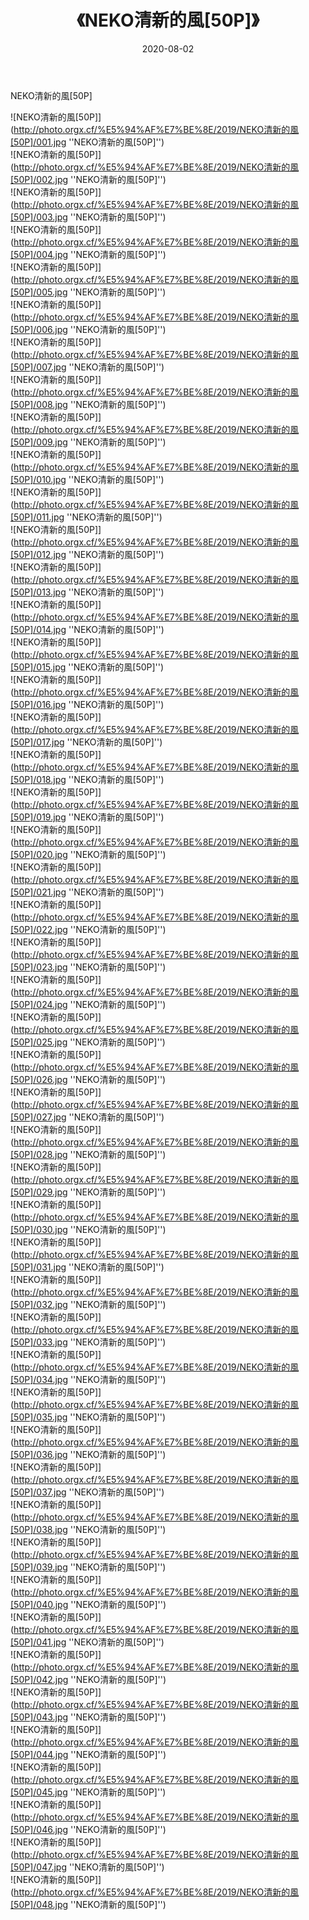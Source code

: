 ﻿---
layout: post
title: 《NEKO清新的風[50P]》
date: 2020-08-02
img: http://photo.orgx.cf/%E5%94%AF%E7%BE%8E/2019/NEKO清新的風[50P]/000.jpg
tags: [美女,清纯,唯美]
---

NEKO清新的風[50P]

![NEKO清新的風[50P]](http://photo.orgx.cf/%E5%94%AF%E7%BE%8E/2019/NEKO清新的風[50P]/001.jpg ''NEKO清新的風[50P]'')<br>
![NEKO清新的風[50P]](http://photo.orgx.cf/%E5%94%AF%E7%BE%8E/2019/NEKO清新的風[50P]/002.jpg ''NEKO清新的風[50P]'')<br>
![NEKO清新的風[50P]](http://photo.orgx.cf/%E5%94%AF%E7%BE%8E/2019/NEKO清新的風[50P]/003.jpg ''NEKO清新的風[50P]'')<br>
![NEKO清新的風[50P]](http://photo.orgx.cf/%E5%94%AF%E7%BE%8E/2019/NEKO清新的風[50P]/004.jpg ''NEKO清新的風[50P]'')<br>
![NEKO清新的風[50P]](http://photo.orgx.cf/%E5%94%AF%E7%BE%8E/2019/NEKO清新的風[50P]/005.jpg ''NEKO清新的風[50P]'')<br>
![NEKO清新的風[50P]](http://photo.orgx.cf/%E5%94%AF%E7%BE%8E/2019/NEKO清新的風[50P]/006.jpg ''NEKO清新的風[50P]'')<br>
![NEKO清新的風[50P]](http://photo.orgx.cf/%E5%94%AF%E7%BE%8E/2019/NEKO清新的風[50P]/007.jpg ''NEKO清新的風[50P]'')<br>
![NEKO清新的風[50P]](http://photo.orgx.cf/%E5%94%AF%E7%BE%8E/2019/NEKO清新的風[50P]/008.jpg ''NEKO清新的風[50P]'')<br>
![NEKO清新的風[50P]](http://photo.orgx.cf/%E5%94%AF%E7%BE%8E/2019/NEKO清新的風[50P]/009.jpg ''NEKO清新的風[50P]'')<br>
![NEKO清新的風[50P]](http://photo.orgx.cf/%E5%94%AF%E7%BE%8E/2019/NEKO清新的風[50P]/010.jpg ''NEKO清新的風[50P]'')<br>
![NEKO清新的風[50P]](http://photo.orgx.cf/%E5%94%AF%E7%BE%8E/2019/NEKO清新的風[50P]/011.jpg ''NEKO清新的風[50P]'')<br>
![NEKO清新的風[50P]](http://photo.orgx.cf/%E5%94%AF%E7%BE%8E/2019/NEKO清新的風[50P]/012.jpg ''NEKO清新的風[50P]'')<br>
![NEKO清新的風[50P]](http://photo.orgx.cf/%E5%94%AF%E7%BE%8E/2019/NEKO清新的風[50P]/013.jpg ''NEKO清新的風[50P]'')<br>
![NEKO清新的風[50P]](http://photo.orgx.cf/%E5%94%AF%E7%BE%8E/2019/NEKO清新的風[50P]/014.jpg ''NEKO清新的風[50P]'')<br>
![NEKO清新的風[50P]](http://photo.orgx.cf/%E5%94%AF%E7%BE%8E/2019/NEKO清新的風[50P]/015.jpg ''NEKO清新的風[50P]'')<br>
![NEKO清新的風[50P]](http://photo.orgx.cf/%E5%94%AF%E7%BE%8E/2019/NEKO清新的風[50P]/016.jpg ''NEKO清新的風[50P]'')<br>
![NEKO清新的風[50P]](http://photo.orgx.cf/%E5%94%AF%E7%BE%8E/2019/NEKO清新的風[50P]/017.jpg ''NEKO清新的風[50P]'')<br>
![NEKO清新的風[50P]](http://photo.orgx.cf/%E5%94%AF%E7%BE%8E/2019/NEKO清新的風[50P]/018.jpg ''NEKO清新的風[50P]'')<br>
![NEKO清新的風[50P]](http://photo.orgx.cf/%E5%94%AF%E7%BE%8E/2019/NEKO清新的風[50P]/019.jpg ''NEKO清新的風[50P]'')<br>
![NEKO清新的風[50P]](http://photo.orgx.cf/%E5%94%AF%E7%BE%8E/2019/NEKO清新的風[50P]/020.jpg ''NEKO清新的風[50P]'')<br>
![NEKO清新的風[50P]](http://photo.orgx.cf/%E5%94%AF%E7%BE%8E/2019/NEKO清新的風[50P]/021.jpg ''NEKO清新的風[50P]'')<br>
![NEKO清新的風[50P]](http://photo.orgx.cf/%E5%94%AF%E7%BE%8E/2019/NEKO清新的風[50P]/022.jpg ''NEKO清新的風[50P]'')<br>
![NEKO清新的風[50P]](http://photo.orgx.cf/%E5%94%AF%E7%BE%8E/2019/NEKO清新的風[50P]/023.jpg ''NEKO清新的風[50P]'')<br>
![NEKO清新的風[50P]](http://photo.orgx.cf/%E5%94%AF%E7%BE%8E/2019/NEKO清新的風[50P]/024.jpg ''NEKO清新的風[50P]'')<br>
![NEKO清新的風[50P]](http://photo.orgx.cf/%E5%94%AF%E7%BE%8E/2019/NEKO清新的風[50P]/025.jpg ''NEKO清新的風[50P]'')<br>
![NEKO清新的風[50P]](http://photo.orgx.cf/%E5%94%AF%E7%BE%8E/2019/NEKO清新的風[50P]/026.jpg ''NEKO清新的風[50P]'')<br>
![NEKO清新的風[50P]](http://photo.orgx.cf/%E5%94%AF%E7%BE%8E/2019/NEKO清新的風[50P]/027.jpg ''NEKO清新的風[50P]'')<br>
![NEKO清新的風[50P]](http://photo.orgx.cf/%E5%94%AF%E7%BE%8E/2019/NEKO清新的風[50P]/028.jpg ''NEKO清新的風[50P]'')<br>
![NEKO清新的風[50P]](http://photo.orgx.cf/%E5%94%AF%E7%BE%8E/2019/NEKO清新的風[50P]/029.jpg ''NEKO清新的風[50P]'')<br>
![NEKO清新的風[50P]](http://photo.orgx.cf/%E5%94%AF%E7%BE%8E/2019/NEKO清新的風[50P]/030.jpg ''NEKO清新的風[50P]'')<br>
![NEKO清新的風[50P]](http://photo.orgx.cf/%E5%94%AF%E7%BE%8E/2019/NEKO清新的風[50P]/031.jpg ''NEKO清新的風[50P]'')<br>
![NEKO清新的風[50P]](http://photo.orgx.cf/%E5%94%AF%E7%BE%8E/2019/NEKO清新的風[50P]/032.jpg ''NEKO清新的風[50P]'')<br>
![NEKO清新的風[50P]](http://photo.orgx.cf/%E5%94%AF%E7%BE%8E/2019/NEKO清新的風[50P]/033.jpg ''NEKO清新的風[50P]'')<br>
![NEKO清新的風[50P]](http://photo.orgx.cf/%E5%94%AF%E7%BE%8E/2019/NEKO清新的風[50P]/034.jpg ''NEKO清新的風[50P]'')<br>
![NEKO清新的風[50P]](http://photo.orgx.cf/%E5%94%AF%E7%BE%8E/2019/NEKO清新的風[50P]/035.jpg ''NEKO清新的風[50P]'')<br>
![NEKO清新的風[50P]](http://photo.orgx.cf/%E5%94%AF%E7%BE%8E/2019/NEKO清新的風[50P]/036.jpg ''NEKO清新的風[50P]'')<br>
![NEKO清新的風[50P]](http://photo.orgx.cf/%E5%94%AF%E7%BE%8E/2019/NEKO清新的風[50P]/037.jpg ''NEKO清新的風[50P]'')<br>
![NEKO清新的風[50P]](http://photo.orgx.cf/%E5%94%AF%E7%BE%8E/2019/NEKO清新的風[50P]/038.jpg ''NEKO清新的風[50P]'')<br>
![NEKO清新的風[50P]](http://photo.orgx.cf/%E5%94%AF%E7%BE%8E/2019/NEKO清新的風[50P]/039.jpg ''NEKO清新的風[50P]'')<br>
![NEKO清新的風[50P]](http://photo.orgx.cf/%E5%94%AF%E7%BE%8E/2019/NEKO清新的風[50P]/040.jpg ''NEKO清新的風[50P]'')<br>
![NEKO清新的風[50P]](http://photo.orgx.cf/%E5%94%AF%E7%BE%8E/2019/NEKO清新的風[50P]/041.jpg ''NEKO清新的風[50P]'')<br>
![NEKO清新的風[50P]](http://photo.orgx.cf/%E5%94%AF%E7%BE%8E/2019/NEKO清新的風[50P]/042.jpg ''NEKO清新的風[50P]'')<br>
![NEKO清新的風[50P]](http://photo.orgx.cf/%E5%94%AF%E7%BE%8E/2019/NEKO清新的風[50P]/043.jpg ''NEKO清新的風[50P]'')<br>
![NEKO清新的風[50P]](http://photo.orgx.cf/%E5%94%AF%E7%BE%8E/2019/NEKO清新的風[50P]/044.jpg ''NEKO清新的風[50P]'')<br>
![NEKO清新的風[50P]](http://photo.orgx.cf/%E5%94%AF%E7%BE%8E/2019/NEKO清新的風[50P]/045.jpg ''NEKO清新的風[50P]'')<br>
![NEKO清新的風[50P]](http://photo.orgx.cf/%E5%94%AF%E7%BE%8E/2019/NEKO清新的風[50P]/046.jpg ''NEKO清新的風[50P]'')<br>
![NEKO清新的風[50P]](http://photo.orgx.cf/%E5%94%AF%E7%BE%8E/2019/NEKO清新的風[50P]/047.jpg ''NEKO清新的風[50P]'')<br>
![NEKO清新的風[50P]](http://photo.orgx.cf/%E5%94%AF%E7%BE%8E/2019/NEKO清新的風[50P]/048.jpg ''NEKO清新的風[50P]'')<br>
